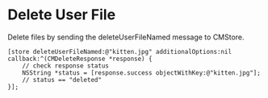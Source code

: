 # Delete User File

Delete files by sending the deleteUserFileNamed message to CMStore.

```objc
[store deleteUserFileNamed:@"kitten.jpg" additionalOptions:nil callback:^(CMDeleteResponse *response) {
    // check response status
    NSString *status = [response.success objectWithKey:@"kitten.jpg"];
    // status == "deleted"
}];
```
